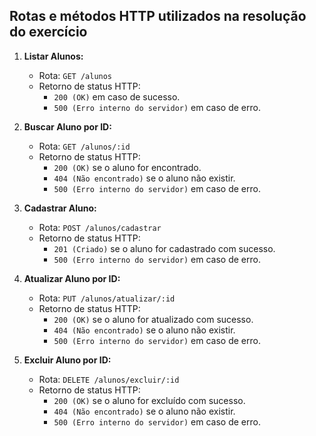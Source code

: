 ## Rotas e métodos HTTP utilizados na resolução do exercício

1. **Listar Alunos:**
   - Rota: `GET /alunos`
   - Retorno de status HTTP:
     - `200 (OK)` em caso de sucesso.
     - `500 (Erro interno do servidor)` em caso de erro.

2. **Buscar Aluno por ID:**
   - Rota: `GET /alunos/:id`
   - Retorno de status HTTP:
     - `200 (OK)` se o aluno for encontrado.
     - `404 (Não encontrado)` se o aluno não existir.
     - `500 (Erro interno do servidor)` em caso de erro.

3. **Cadastrar Aluno:**
   - Rota: `POST /alunos/cadastrar`
   - Retorno de status HTTP:
     - `201 (Criado)` se o aluno for cadastrado com sucesso.
     - `500 (Erro interno do servidor)` em caso de erro.

4. **Atualizar Aluno por ID:**
   - Rota: `PUT /alunos/atualizar/:id`
   - Retorno de status HTTP:
     - `200 (OK)` se o aluno for atualizado com sucesso.
     - `404 (Não encontrado)` se o aluno não existir.
     - `500 (Erro interno do servidor)` em caso de erro.

5. **Excluir Aluno por ID:**
   - Rota: `DELETE /alunos/excluir/:id`
   - Retorno de status HTTP:
     - `200 (OK)` se o aluno for excluído com sucesso.
     - `404 (Não encontrado)` se o aluno não existir.
     - `500 (Erro interno do servidor)` em caso de erro.
